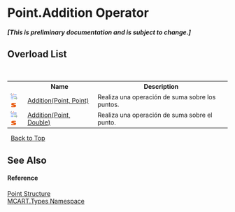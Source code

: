 # Point.Addition Operator 
 _**\[This is preliminary documentation and is subject to change.\]**_


## Overload List
&nbsp;<table><tr><th></th><th>Name</th><th>Description</th></tr><tr><td>![Public operator](media/puboperator.gif "Public operator")![Static member](media/static.gif "Static member")</td><td><a href="0ebef563-e7d1-5a01-68ba-df01b96a7f4f">Addition(Point, Point)</a></td><td>
Realiza una operación de suma sobre los puntos.</td></tr><tr><td>![Public operator](media/puboperator.gif "Public operator")![Static member](media/static.gif "Static member")</td><td><a href="1766b60a-ad32-0716-8b1e-df47fa87c56d">Addition(Point, Double)</a></td><td>
Realiza una operación de suma sobre el punto.</td></tr></table>&nbsp;
<a href="#point.addition-operator">Back to Top</a>

## See Also


#### Reference
<a href="96c52a46-15c7-62ef-5b7a-5371b8695e0d">Point Structure</a><br /><a href="c5168ca1-3831-8d0b-91b8-6ec8e54f9c51">MCART.Types Namespace</a><br />